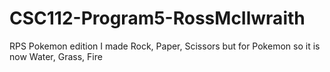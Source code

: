 # CSC112-Program5-RossMcIlwraith
RPS Pokemon edition
I made Rock, Paper, Scissors but for Pokemon so it is now Water, Grass, Fire
